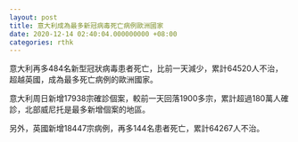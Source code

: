 ```yaml
---
layout: post
title: 意大利成為最多新冠病毒死亡病例歐洲國家
date: 2020-12-14 02:40:04.000000000 +08:00
categories: rthk
---
```


意大利再多484名新型冠狀病毒患者死亡，比前一天減少，累計64520人不治，超越英國，成為最多死亡病例的歐洲國家。

意大利周日新增17938宗確診個案，較前一天回落1900多宗，累計超過180萬人確診，北部威尼托是最多新增個案的地區。

另外，英國新增18447宗病例，再多144名患者死亡，累計64267人不治。
